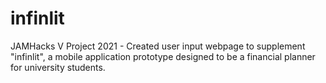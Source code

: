 # infinlit
JAMHacks V Project 2021 - Created user input webpage to supplement "infinlit", a mobile application prototype designed to be a financial planner for university students.
